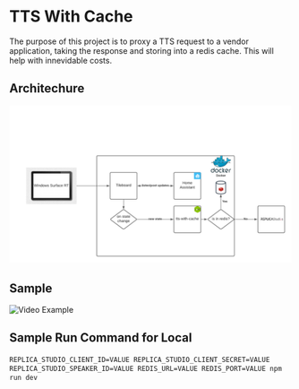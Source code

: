 # TTS With Cache

The purpose of this project is to proxy a TTS request to a vendor application, taking the response and storing into a redis cache.  This will help with innevidable costs.

## Architechure
![Flow diagram](https://raw.githubusercontent.com/goldsziggy/readme-media/master/Home%20Assistant%20Tablet%20Flow.png)

## Sample 

![Video Example](https://youtu.be/IO0haVcHIg8)


## Sample Run Command for Local

```
REPLICA_STUDIO_CLIENT_ID=VALUE REPLICA_STUDIO_CLIENT_SECRET=VALUE REPLICA_STUDIO_SPEAKER_ID=VALUE REDIS_URL=VALUE REDIS_PORT=VALUE npm run dev
```
